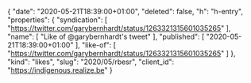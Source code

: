 {
  "date": "2020-05-21T18:39:00+01:00",
  "deleted": false,
  "h": "h-entry",
  "properties": {
    "syndication": [
      "https://twitter.com/garybernhardt/status/1263321315601035265"
    ],
    "name": [
      "Like of @garybernhardt's tweet"
    ],
    "published": [
      "2020-05-21T18:39:00+01:00"
    ],
    "like-of": [
      "https://twitter.com/garybernhardt/status/1263321315601035265"
    ]
  },
  "kind": "likes",
  "slug": "2020/05/rbesr",
  "client_id": "https://indigenous.realize.be"
}
